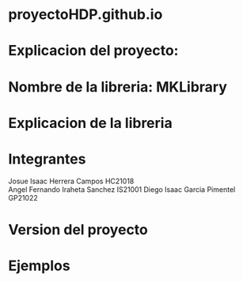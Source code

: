 # proyectoHDP.github.io

# Explicacion del proyecto:

# Nombre de la libreria: MKLibrary

# Explicacion de la libreria

# Integrantes
Josue Isaac Herrera Campos HC21018 <br>
Angel Fernando Iraheta Sanchez IS21001
Diego Isaac Garcia Pimentel GP21022

# Version del proyecto

# Ejemplos
